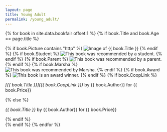 ```yaml
---
layout: page
title: Young Adult
permalink: /young_adult/
---
```


{% for book in site.data.bookfair offset:1 %}
    {% if book.Title and book.Age == page.title %}
<div class="book">
        {% if book.Picture contains "http" %}
<img src="{{ book.Picture }}" alt="Image of {{ book.Title }}" class="cover">
        {% endif %}
        {% if book.Student %}
<img src="{{ site.baseurl }}/assets/img/student.jpg" alt="This book was recommended by a student." class="icon">
        {% endif %}
        {% if book.Parent %}
<img src="{{ site.baseurl }}/assets/img/parent.png" alt="This book was recommended by a parent." class="icon">
        {% endif %}
        {% if book.Marsha %}
<img src="{{ site.baseurl }}/assets/img/marsha.jpg" alt="This book was recommended by Marsha." class="icon">
        {% endif %}
        {% if book.Award %}
<img src="{{ site.baseurl }}/assets/img/award.png" alt="This book is an award winner." class="icon">
        {% endif %}
        {% if book.CoopLink %}
<p markdown="1"><i>[{{ book.Title }}]({{ book.CoopLink }})</i> by {{ book.Author}} for {{ book.Price}}</p>
        {% else %}
<p><i>{{ book.Title }}</i> by {{ book.Author}} for {{ book.Price}}</p>
        {% endif %}
</div>
    {% endif %}
{% endfor %}